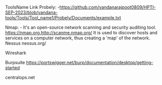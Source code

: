 ToolsName Link
Probely: -https://github.com/vandanarajpoot0809/HPTI-SEP-2023/blob/vandana-tools/Tools/Tool_name1/Probely/Documents/example.txt

Nmap: - It's an open-source network scanning and security auditing tool. https://nmap.org,http://scanme.nmap.org/
It is used to discover hosts and services on a computer network, thus creating a 'map' of the network. Nessus nessus.org/

Wireshark

Burpsuite https://portswigger.net/burp/documentation/desktop/getting-started

centralops.net